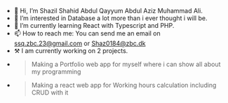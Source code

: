 - 👋 Hi, I’m Shazil Shahid Abdul Qayyum Abdul Aziz Muhammad Ali.
- 👀 I’m interested in Database a lot more than i ever thought i will be.
- 🌱 I’m currently learning React with Typescript and PHP.
- 📫 How to reach me: You can send me an email on ssq.zbc.23@gmail.com or Shaz0184@zbc.dk
- ⚒️ I am currently working on 2 projects. 
- > Making a Portfolio web app for myself where i can show all about my programming
- > Making a react web app for Working hours calculation including CRUD with it  

<!---
Shazil0204/Shazil0204 is a ✨ special ✨ repository because its `README.md` (this file) appears on your GitHub profile.
You can click the Preview link to take a look at your changes.
--->
